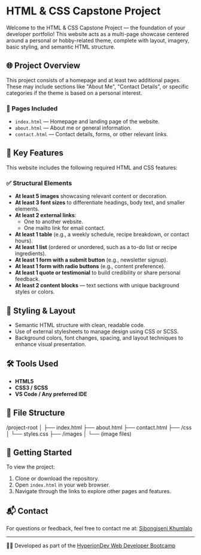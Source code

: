 # HTML & CSS Capstone Project

Welcome to the HTML & CSS Capstone Project — the foundation of your developer portfolio! This website acts as a multi-page showcase centered around a personal or hobby-related theme, complete with layout, imagery, basic styling, and semantic HTML structure.

## 🌐 Project Overview

This project consists of a homepage and at least two additional pages. These may include sections like "About Me", "Contact Details", or specific categories if the theme is based on a personal interest.
### 📄 Pages Included

- `index.html` — Homepage and landing page of the website.
- `about.html` — About me or general information.
- `contact.html` — Contact details, forms, or other relevant links.

## 📌 Key Features

This website includes the following required HTML and CSS features:

### ✅ Structural Elements

- **At least 5 images** showcasing relevant content or decoration.
- **At least 3 font sizes** to differentiate headings, body text, and smaller elements.
- **At least 2 external links**:
  - One to another website.
  - One mailto link for email contact.
- **At least 1 table** (e.g., a weekly schedule, recipe breakdown, or contact hours).
- **At least 1 list** (ordered or unordered, such as a to-do list or recipe ingredients).
- **At least 1 form with a submit button** (e.g., newsletter signup).
- **At least 1 form with radio buttons** (e.g., content preference).
- **At least 1 quote or testimonial** to build credibility or share personal feedback.
- **At least 2 content blocks** — text sections with unique background styles or colors.

## 🎨 Styling & Layout

- Semantic HTML structure with clean, readable code.
- Use of external stylesheets to manage design using CSS or SCSS.
- Background colors, font changes, spacing, and layout techniques to enhance visual presentation.

## 🛠️ Tools Used

- **HTML5**
- **CSS3 / SCSS**
- **VS Code / Any preferred IDE**

## 📂 File Structure
/project-root
│
├── index.html
├── about.html
├── contact.html
├── /css
│ └── styles.css
├── /images
│ └── (image files)


## 🚀 Getting Started

To view the project:

1. Clone or download the repository.
2. Open `index.html` in your web browser.
3. Navigate through the links to explore other pages and features.

## 📬 Contact

For questions or feedback, feel free to contact me at:
[Sibongiseni Khumlalo](sbongakhumalo5@gmail.com)

---

🧑‍💻 Developed as part of the [HyperionDev Web Developer Bootcamp](https://www.hyperiondev.com/)


